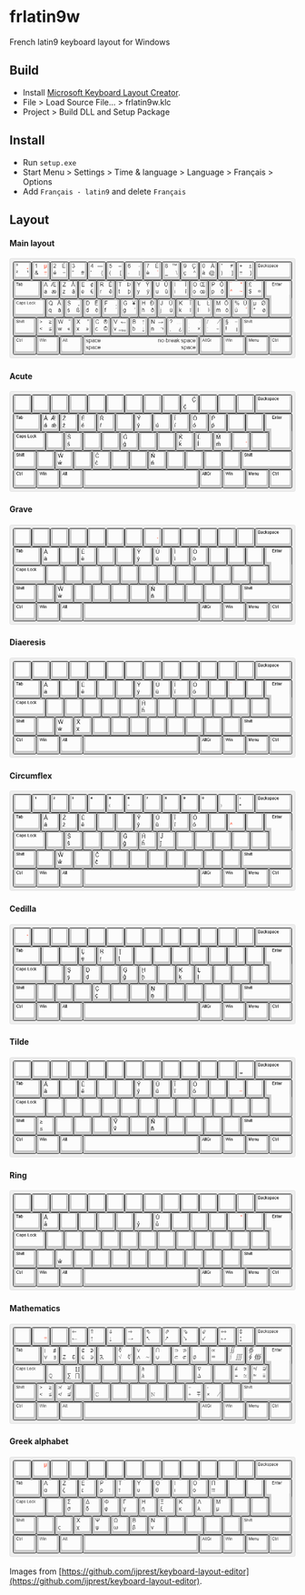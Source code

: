 # frlatin9w

French latin9 keyboard layout for Windows

## Build

* Install [Microsoft Keyboard Layout Creator](https://www.microsoft.com/en-us/download/details.aspx?id=22339).
* File > Load Source File... > frlatin9w.klc
* Project > Build DLL and Setup Package

## Install

* Run `setup.exe`
* Start Menu > Settings > Time & language > Language > Français > Options
* Add `Français - latin9` and delete `Français`

## Layout

#### Main layout

![main layout](images/keyboard-layout.png)

#### Acute

![acute](images/keyboard-layout-acute.png)

#### Grave

![grave](images/keyboard-layout-grave.png)

#### Diaeresis

![diaeresis](images/keyboard-layout-diaeresis.png)

#### Circumflex

![circumflex](images/keyboard-layout-circumflex.png)

#### Cedilla

![cedilla](images/keyboard-layout-cedilla.png)

#### Tilde

![tilde](images/keyboard-layout-tilde.png)

#### Ring

![ring](images/keyboard-layout-ring.png)

#### Mathematics

![mathematics](images/keyboard-layout-mathematics.png)

#### Greek alphabet

![greek alphabet](images/keyboard-layout-greek.png)

Images from [https://github.com/ijprest/keyboard-layout-editor](https://github.com/ijprest/keyboard-layout-editor).
